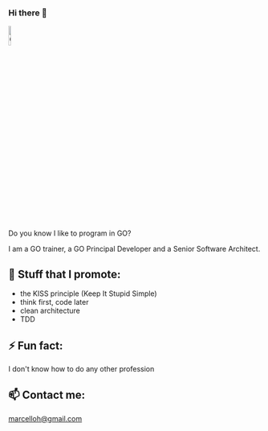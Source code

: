 ### Hi there 👋

<img class="Header-logo" src="https://www.bbminfo.com/assets/images/lang-logo/golang.gif" alt="Go" width=10% heigth=10%>

Do you know I like to program in GO?
  
I am a GO trainer, a GO Principal Developer and a Senior Software Architect.

## 💬  Stuff that I promote:
- the KISS principle (Keep It Stupid Simple)
- think first, code later
- clean architecture
- TDD

## ⚡  Fun fact:
I don't know how to do any other profession

## 📫  Contact me:
marcelloh@gmail.com

  <!--
**marcelloh/marcelloh** is a ✨ _special_ ✨ repository because its `README.md` (this file) appears on your GitHub profile.

Here are some ideas to get you started:

- 🔭 I’m currently working on ...
- 🌱 I’m currently learning ...
- 👯 I’m looking to collaborate on ...
- 🤔 I’m looking for help with ...
- 💬 Ask me about ...
- 📫 How to reach me: ...
- 😄 Pronouns: ...
- ⚡ Fun fact: ...
-->
